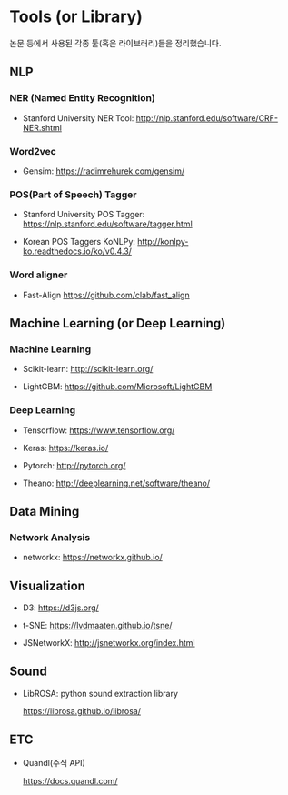 # Tools (or Library)

논문 등에서 사용된 각종 툴(혹은 라이브러리)들을 정리했습니다.



## NLP
### NER (Named Entity Recognition)

* Stanford University NER Tool: <http://nlp.stanford.edu/software/CRF-NER.shtml>


### Word2vec

* Gensim: <https://radimrehurek.com/gensim/>


### POS(Part of Speech) Tagger

* Stanford University POS Tagger: <https://nlp.stanford.edu/software/tagger.html>
	
* Korean POS Taggers KoNLPy: <http://konlpy-ko.readthedocs.io/ko/v0.4.3/>


### Word aligner

* Fast-Align <https://github.com/clab/fast_align>
	


## Machine Learning (or Deep Learning)

### Machine Learning

* Scikit-learn: <http://scikit-learn.org/>

* LightGBM: <https://github.com/Microsoft/LightGBM>


### Deep Learning
* Tensorflow: <https://www.tensorflow.org/>

* Keras: <https://keras.io/>

* Pytorch: <http://pytorch.org/>

* Theano: <http://deeplearning.net/software/theano/>



## Data Mining

### Network Analysis
* networkx: <https://networkx.github.io/>


## Visualization
* D3: <https://d3js.org/>
 
* t-SNE: <https://lvdmaaten.github.io/tsne/>

* JSNetworkX: <http://jsnetworkx.org/index.html>


## Sound

* LibROSA: python sound extraction library

    <https://librosa.github.io/librosa/>



## ETC
* Quandl(주식 API)

    <https://docs.quandl.com/>
